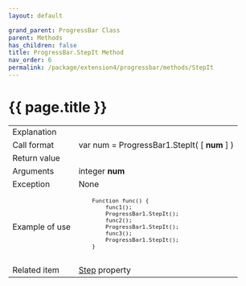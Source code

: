 ```yaml
---
layout: default

grand_parent: ProgressBar Class
parent: Methods
has_children: false
title: ProgressBar.StepIt Method
nav_order: 6
permalink: /package/extension4/progressbar/methods/StepIt
---
```

# {{ page.title }}

<table>
  <tr>
    <td>Explanation</td>
    <td colspan="2"></td>
  </tr>
  <tr>
    <td>Call format</td>
    <td colspan="2">var num = ProgressBar1.StepIt( [ <b>num</b> ] )</td>
  </tr>
  <tr>
    <td>Return value</td>
    <td colspan="2"></td>
  </tr>  
  <tr>
    <td>Arguments</td>
    <td>integer <b>num</b></td>
    <td></td>
  </tr>
  <tr>
    <td>Exception</td>
    <td colspan="2">None</td>
  </tr>
  <tr>
    <td>Example of use</td>
    <td colspan="2"><code><pre>
    Function func() {
        func1();
        ProgressBar1.StepIt();
        func2();
        ProgressBar1.StepIt();
        func3();
        ProgressBar1.StepIt();
    }
    </pre></code></td>
  </tr>
  <tr>
    <td>Related item</td>
    <td colspan="2"><a href="/package/extension4/progressbar/properties/step">Step</a> property</td>
  </tr>
</table>
